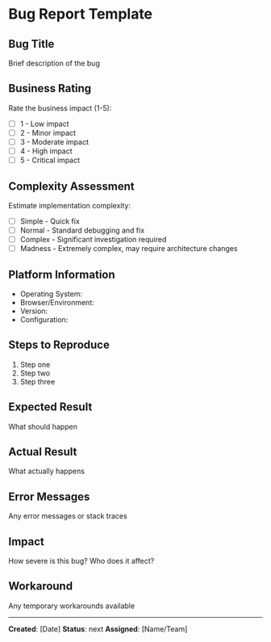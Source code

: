 # Bug Report Template

## Bug Title
Brief description of the bug

## Business Rating
Rate the business impact (1-5):
- [ ] 1 - Low impact
- [ ] 2 - Minor impact
- [ ] 3 - Moderate impact
- [ ] 4 - High impact
- [ ] 5 - Critical impact

## Complexity Assessment
Estimate implementation complexity:
- [ ] Simple - Quick fix
- [ ] Normal - Standard debugging and fix
- [ ] Complex - Significant investigation required
- [ ] Madness - Extremely complex, may require architecture changes

## Platform Information
- Operating System: 
- Browser/Environment:
- Version:
- Configuration:

## Steps to Reproduce
1. Step one
2. Step two
3. Step three

## Expected Result
What should happen

## Actual Result
What actually happens

## Error Messages
Any error messages or stack traces

## Impact
How severe is this bug? Who does it affect?

## Workaround
Any temporary workarounds available

---
**Created**: [Date]
**Status**: next
**Assigned**: [Name/Team]